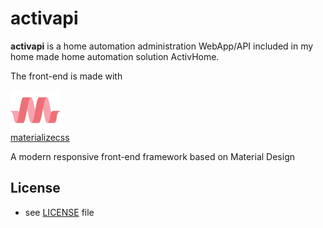 activapi
======
**activapi** is a home automation administration WebApp/API 
included in my home made home automation solution ActivHome.
<br> 

The front-end is made with

![MaterializeCSS logo](https://raw.githubusercontent.com/Dogfalo/materialize/v1-dev/images/m-logo-salmon.png)
<br>
[materializecss](https://materializecss.com/)

A modern responsive front-end framework based on Material Design

## License 
* see [LICENSE](https://github.com/sldevand/activapi.fr/blob/master/LICENSE.md) file

